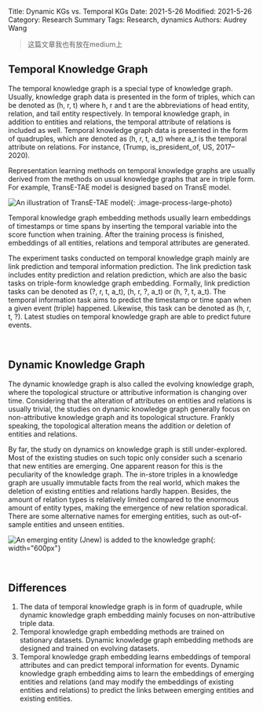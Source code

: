 Title: Dynamic KGs vs. Temporal KGs
Date: 2021-5-26
Modified: 2021-5-26
Category: Research Summary
Tags: Research, dynamics
Authors: Audrey Wang

> 这篇文章我也有放在medium上

## Temporal Knowledge Graph

The temporal knowledge graph is a special type of knowledge graph. Usually, knowledge graph data is presented in the form of triples, which can be denoted as (h, r, t) where h, r and t are the abbreviations of head entity, relation, and tail entity respectively. In temporal knowledge graph, in addition to entities and relations, the temporal attribute of relations is included as well. Temporal knowledge graph data is presented in the form of quadruples, which are denoted as (h, r, t, a_t) where a_t is the temporal attribute on relations. For instance, (Trump, is_president_of, US, 2017–2020).

Representation learning methods on temporal knowledge graphs are usually derived from the methods on usual knowledge graphs that are in triple form. For example, TransE-TAE model is designed based on TransE model.

![An illustration of TransE-TAE model]({static}/pictures/4.png){: .image-process-large-photo}

Temporal knowledge graph embedding methods usually learn embeddings of timestamps or time spans by inserting the temporal variable into the score function when training. After the training process is finished, embeddings of all entities, relations and temporal attributes are generated.

The experiment tasks conducted on temporal knowledge graph mainly are link prediction and temporal information prediction. The link prediction task includes entity prediction and relation prediction, which are also the basic tasks on triple-form knowledge graph embedding. Formally, link prediction tasks can be denoted as (?, r, t, a_t), (h, r, ?, a_t) or (h, ?, t, a_t). The temporal information task aims to predict the timestamp or time span when a given event (triple) happened. Likewise, this task can be denoted as (h, r, t, ?). Latest studies on temporal knowledge graph are able to predict future events.

<br />

## Dynamic Knowledge Graph

The dynamic knowledge graph is also called the evolving knowledge graph, where the topological structure or attributive information is changing over time. Considering that the alteration of attributes on entities and relations is usually trivial, the studies on dynamic knowledge graph generally focus on non-attributive knowledge graph and its topological structure. Frankly speaking, the topological alteration means the addition or deletion of entities and relations.

By far, the study on dynamics on knowledge graph is still under-explored. Most of the existing studies on such topic only consider such a scenario that new entities are emerging. One apparent reason for this is the peculiarity of the knowledge graph. The in-store triples in a knowledge graph are usually immutable facts from the real world, which makes the deletion of existing entities and relations hardly happen. Besides, the amount of relation types is relatively limited compared to the enormous amount of entity types, making the emergence of new relation sporadical. There are some alternative names for emerging entities, such as out-of-sample entities and unseen entities.

![An emerging entity (Jnew) is added to the knowledge graph]({static}/pictures/5.png){: width="600px"}

<br />

## Differences

1. The data of temporal knowledge graph is in form of quadruple, while dynamic knowledge graph embedding mainly focuses on non-attributive triple data. 
2. Temporal knowledge graph embedding methods are trained on stationary datasets. Dynamic knowledge graph embedding methods are designed and trained on evolving datasets. 
3. Temporal knowledge graph embedding learns embeddings of temporal attributes and can predict temporal information for events. Dynamic knowledge graph embedding aims to learn the embeddings of emerging entities and relations (and may modify the embeddings of existing entities and relations) to predict the links between emerging entities and existing entities. 